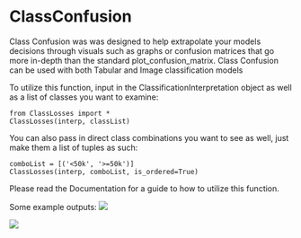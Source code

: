 # ClassConfusion

Class Confusion was was designed to help extrapolate your models decisions through visuals such as graphs or confusion matrices that go more in-depth than the standard plot_confusion_matrix. Class Confusion can be used with both Tabular and Image classification models

To utilize this function, input in the ClassificationInterpretation object as well as a list of classes you want to examine:
```python3
from ClassLosses import *
ClassLosses(interp, classList)
```

You can also pass in direct class combinations you want to see as well, just make them a list of tuples as such:

```python3
comboList = [('<50k', '>=50k')]
ClassLosses(interp, comboList, is_ordered=True)
```

Please read the Documentation for a guide to how to utilize this function.

Some example outputs:
![](https://camo.githubusercontent.com/dc2f4b6e86db5e41274b60e605de25dd3a29ee27/68747470733a2f2f692e696d6775722e636f6d2f6a41453642566d2e706e67)

![](https://camo.githubusercontent.com/cefb9ee9dd7ed469afff8b899040a8330ca043df/68747470733a2f2f692e696d6775722e636f6d2f695555537032412e706e67)

